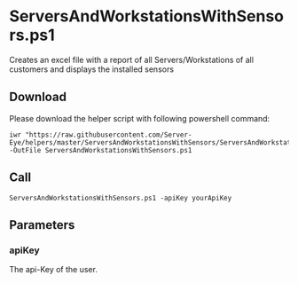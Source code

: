 # ServersAndWorkstationsWithSensors.ps1

Creates an excel file with a report of all Servers/Workstations of all customers and displays the installed sensors

## Download

Please download the helper script with following powershell command:
```
iwr "https://raw.githubusercontent.com/Server-Eye/helpers/master/ServersAndWorkstationsWithSensors/ServersAndWorkstationsWithSensors.ps1" -OutFile ServersAndWorkstationsWithSensors.ps1
```

## Call
```
ServersAndWorkstationsWithSensors.ps1 -apiKey yourApiKey 
```

## Parameters

### apiKey
The api-Key of the user.

